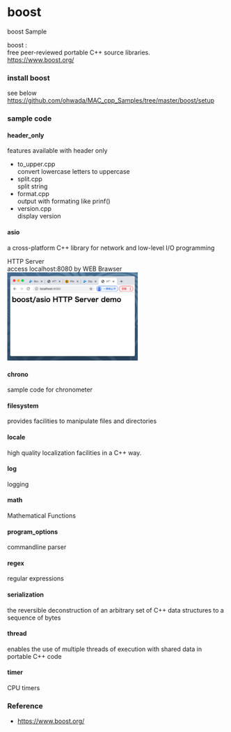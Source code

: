 boost
===============

boost Sample <br/>


boost : <br/>
free peer-reviewed portable C++ source libraries.<br/>
https://www.boost.org/ <br/>


###  install boost
see below <br/>
https://github.com/ohwada/MAC_cpp_Samples/tree/master/boost/setup <br/>


###  sample code

#### header_only
features available with header only <br/>
- to_upper.cpp <br/>
convert lowercase letters to uppercase <br/>
- split.cpp <br/>
split string <br/>
- format.cpp  <br/>
output with formating like prinf()  <br/>
- version.cpp <br/>
display version <br/>


#### asio
a cross-platform C++ library for network and low-level I/O programming <br/>

HTTP Server <br/>
access localhost:8080 by WEB Brawser <br/>
<img src="https://raw.githubusercontent.com/ohwada/MAC_cpp_Samples/master/boost/screenshot/chrome_http_server.png" width="300" />

#### chrono
sample code for chronometer <br/>

#### filesystem
 provides facilities to manipulate files and directories <br/>

#### locale
high quality localization facilities in a C++ way.  <br/>

#### log
logging <br/>

#### math
Mathematical Functions <br/>


#### program_options
commandline parser <br/>

#### regex
regular expressions

#### serialization
the reversible deconstruction of an arbitrary set of C++ data structures to a sequence of bytes <br/>

#### thread
enables the use of multiple threads of execution with shared data in portable C++ code <br/>

#### timer
CPU timers

### Reference <br/>
- https://www.boost.org/

